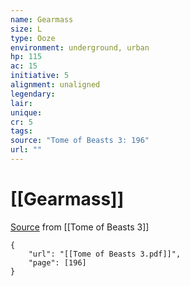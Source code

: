 ```yaml
---
name: Gearmass
size: L
type: Ooze
environment: underground, urban
hp: 115
ac: 15
initiative: 5
alignment: unaligned
legendary: 
lair: 
unique: 
cr: 5
tags: 
source: "Tome of Beasts 3: 196"
url: ""
---
```

# [[Gearmass]]

[Source](zotero://open-pdf/library/items/BLGR9HVR?page=196) from [[Tome of Beasts 3]]

```pdf
{
	"url": "[[Tome of Beasts 3.pdf]]",
	"page": [196]
}
```

